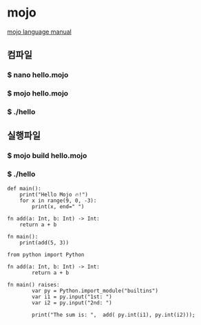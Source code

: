 # mojo
[mojo language manual](https://docs.modular.com/mojo/manual/)

## 컴파일
### $ nano hello.mojo
### $ mojo hello.mojo
### $ ./hello

## 실행파일
### $ mojo build hello.mojo
### $ ./hello

```hello.mojo
def main():
    print("Hello Mojo 🔥!")
    for x in range(9, 0, -3):
        print(x, end=" ")
```

```add.mojo
fn add(a: Int, b: Int) -> Int:
    return a + b

fn main():
    print(add(5, 3))
```

```add_key.mojo
from python import Python

fn add(a: Int, b: Int) -> Int:
        return a + b

fn main() raises:
        var py = Python.import_module("builtins")
        var i1 = py.input("1st: ")
        var i2 = py.input("2nd: ")

        print("The sum is: ",  add( py.int(i1), py.int(i2)));
```

